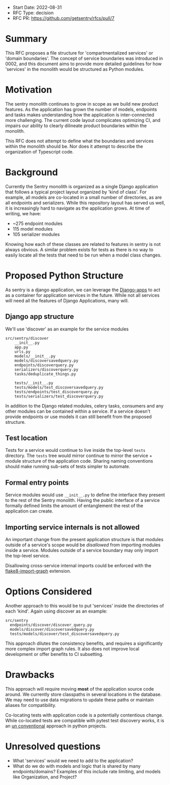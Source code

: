 * Start Date: 2022-08-31
* RFC Type: decision
* RFC PR: https://github.com/getsentry/rfcs/pull/7

# Summary

This RFC proposes a file structure for 'compartmentalized services' or 'domain
boundaries'. The concept of service boundaries was introduced in 0002, and this
document aims to provide more detailed guidelines for how 'services' in the
monolith would be structured as Python modules.

# Motivation

The sentry monolith continues to grow in scope as we build new product features.
As the application has grown the number of models, endpoints and tasks makes
understanding how the application is inter-connected more challenging. The
current code layout complicates optimizing CI, and impairs our ability to
clearly dilineate product boundaries within the monolith.

This RFC does not attempt to define what the boundaries and services within the
monolith should be. Nor does it attempt to describe the organization of
Typescript code.

# Background

Currently the Sentry monolith is organized as a single Django application that
follows a typical project layout organized by 'kind of class'. For example, all
models are co-located in a small number of directories, as are all endpoints and
serializers. While this repository layout has served us well, it is increasingly
hard to navigate as the application grows. At time of writing, we have:

* ~275 endpoint modules
* 115 model modules
* 105 serializer modules

Knowing how each of these classes are related to features in sentry is not
always obvious. A similar problem exists for tests as there is no way to easily
locate all the tests that need to be run when a model class changes.

# Proposed Python Structure

As sentry is a django application, we can leverage the
[Django-apps](https://docs.djangoproject.com/en/4.1/ref/applications/) to act as
a container for application services in the future. While not all services will
need all the features of Django Applications, many will.

## Django app structure

We'll use 'discover' as an example for the service modules

```
src/sentry/discover
    __init__.py
    app.py
    urls.py
    models/__init__.py
    models/discoversavedquery.py
    endpoints/discoverquery.py
    serializers/discoverquery.py
    tasks/deduplicate_things.py

    tests/__init__.py
    tests/models/test_discoversavedquery.py
    tests/endpoints/test_discoverquery.py
    tests/serializers/test_discoverquery.py
```

In addition to the Django related modules, celery tasks, consumers and any other
modules can be contained within a service. If a service doesn't provide
endpoints or use models it can still benefit from the proposed structure.

## Test location

Tests for a service would continue to live inside the top-level `tests`
directory. The `tests` tree would mirror continue to mirror the service + module
structure of the application code. Sharing naming conventions should make
running sub-sets of tests simpler to automate.

## Formal entry points

Service modules would use `__init__.py` to define the interface they present to
the rest of the Sentry monolith. Having the public interface of a service
formally defined limits the amount of entanglement the rest of the application
can create.

## Importing service internals is not allowed

An important change from the present application structure is that modules
outside of a service's scope would be *disallowed* from importing modules inside
a service. Modules outside of a service boundary may only import the top-level
service.

Disallowing cross-service internal imports could be enforced with the
[flake8-import-graph](https://pypi.org/project/flake8-import-graph/) extension.

# Options Considered

Another approach to this would be to put 'services' inside the directories of
each 'kind'. Again using discover as an example:

```
src/sentry
  endpoints/discover/discover_query.py
  models/discover/discoversavedquery.py
  tests/models/discover/test_discoversavedquery.py
```

This approach dilutes the consistency benefits, and requires a significantly
more complex import graph rules. It also does not improve local development or
offer benefits to CI subsetting.

# Drawbacks

This approach will require moving **most** of the application source code
around. We currently store classpaths in several locations in the database. We
may need to use data migrations to update these paths or maintain aliases for
compatibility.

Co-locating tests with application code is a potentially contentious change.
While co-located tests are compatible with pytest test discovery works, it is an
[un conventional](un-conventional) approach in python projects.

# Unresolved questions

* What 'services' would we need to add to the application?
* What do we do with models and logic that is shared by many endpoints/domains?
  Examples of this include rate limiting, and models like Organization, and
  Project?
